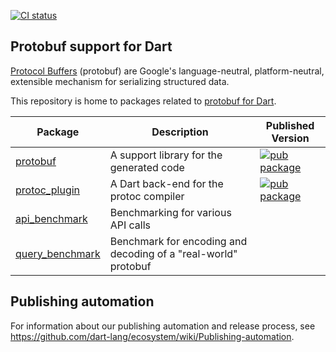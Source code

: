 [![CI status](https://github.com/google/protobuf.dart/workflows/Dart%20CI/badge.svg)](https://github.com/google/protobuf.dart/actions?query=workflow%3A%22Dart%22+branch%3Amaster)

## Protobuf support for Dart

[Protocol Buffers](https://developers.google.com/protocol-buffers) (protobuf)
are Google's language-neutral, platform-neutral, extensible mechanism for
serializing structured data.

This repository is home to packages related to
[protobuf for Dart](https://pub.dev/documentation/protobuf/latest/).

Package | Description | Published Version
--- | --- | ---
[protobuf](protobuf/) | A support library for the generated code | [![pub package](https://img.shields.io/pub/v/protobuf.svg)](https://pub.dev/packages/protobuf)
[protoc_plugin](protoc_plugin/) | A Dart back-end for the protoc compiler | [![pub package](https://img.shields.io/pub/v/protoc_plugin.svg)](https://pub.dev/packages/protoc_plugin)
[api_benchmark](api_benchmark/) | Benchmarking for various API calls |
[query_benchmark](query_benchmark/) | Benchmark for encoding and decoding of a "real-world" protobuf |

## Publishing automation

For information about our publishing automation and release process, see
https://github.com/dart-lang/ecosystem/wiki/Publishing-automation.
